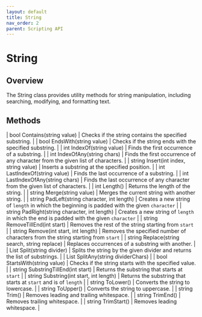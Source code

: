 ```yaml
---
layout: default
title: String
nav_order: 2
parent: Scripting API
---
```

# String

## Overview

The String class provides utility methods for string manipulation, including searching, modifying, and formatting text.

## Methods

| bool Contains(string value) | Checks if the string contains the specified substring. |
| bool EndsWith(string value) | Checks if the string ends with the specified substring. |
| int IndexOf(string value) | Finds the first occurrence of a substring. |
| int IndexOfAny(string chars) | Finds the first occurrence of any character from the given list of characters. |
| string Insert(int index, string value) | Inserts a substring at the specified position. |
| int LastIndexOf(string value) | Finds the last occurrence of a substring. |
| int LastIndexOfAny(string chars) | Finds the last occurrence of any character from the given list of characters. |
| int Length() | Returns the length of the string. |
| string Merge(string value) | Merges the current string with another string. |
| string PadLeft(string character, int length) | Creates a new string of `length` in which the beginning is padded with the given `character` |
| string PadRight(string character, int length) | Creates a new string of `length` in which the end is padded with the given `character` |
| string RemoveTillEnd(int start) | Removes the rest of the string starting from `start` |
| string Remove(int start, int length) | Removes the specified number of characters from the string starting from `start` | 
| string Replace(string search, string replace) | Replaces occurrences of a substring with another. |
| List Split(string divider) | Splits the string by the given divider and returns the list of substrings. |
| List SplitAny(string dividerChars) |
| bool StartsWith(string value) | Checks if the string starts with the specified value. |
| string SubstringTillEnd(int start) | Returns the substring that starts at `start` |
| string Substring(int start, int length) | Returns the substring that starts at `start` and is of `length` |
| string ToLower() | Converts the string to lowercase. |
| string ToUpper() | Converts the string to uppercase. |
| string Trim() | Removes leading and trailing whitespace. |
| string TrimEnd() | Removes trailing whitespace. |
| string TrimStart() | Removes leading whitespace. |